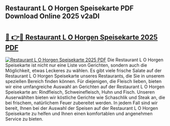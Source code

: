 ## Restaurant L O Horgen Speisekarte PDF Download Online 2025 v2aDI

# <h2><a href="http://gcasd3i.nevu.top/?p=Restaurant+L+O+Horgen+Speisekarte">🔗 👉🔴 Restaurant L O Horgen Speisekarte 2025 PDF</a></h2>

[![Restaurant L O Horgen Speisekarte 2025 PDF](https://i.imgur.com/dBaPXMq.png)](http://gcasd3i.nevu.top/?p=Restaurant+L+O+Horgen+Speisekarte)
Die Restaurant L O Horgen Speisekarte ist nicht nur eine Liste von Gerichten, sondern auch die Möglichkeit, etwas Leckeres zu wählen. Es gibt viele frische Salate auf der Restaurant L O Horgen Speisekarte unseres Restaurants, die Sie in unserem speziellen Bereich finden können. Für diejenigen, die Fleisch lieben, bieten wir eine umfangreiche Auswahl an Gerichten auf der Restaurant L O Horgen Speisekarte an: Rindfleisch, Schweinefleisch, Huhn und Fisch. Unseren Auserwählten bieten wir köstliche Gerichte wie Schaschlik und Steak an, die bei frischem, natürlichem Feuer zubereitet werden. In jedem Fall sind wir bereit, Ihnen bei der Auswahl der Speisen auf der Restaurant L O Horgen Speisekarte zu helfen und Ihnen einen komfortablen und angenehmen Service zu bieten.
